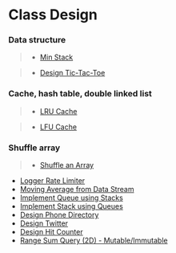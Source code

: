 # Class Design

### Data structure

> * [Min Stack](min_stack.md)

> * [Design Tic-Tac-Toe](design_tic_tac_toe.md)

### Cache, hash table, double linked list

> * [LRU Cache](lru_cache.md)

> * [LFU Cache](lfu_cache.md)

### Shuffle array

> * [Shuffle an Array](shuffle_an_array.md)

 * [Logger Rate Limiter](logger_rate_limiter.md)
 * [Moving Average from Data Stream](moving_average_from_data_stream.md)
 * [Implement Queue using Stacks](implement_queue_using_stacks.md)
 * [Implement Stack using Queues](implement_stack_using_queues.md)
 * [Design Phone Directory](design_phone_directory.md)
 * [Design Twitter](design_twitter.md)
 * [Design Hit Counter](design_hit_counter.md)
 * [Range Sum Query (2D) - Mutable/Immutable](range_sum_query_immutable.md)
 
